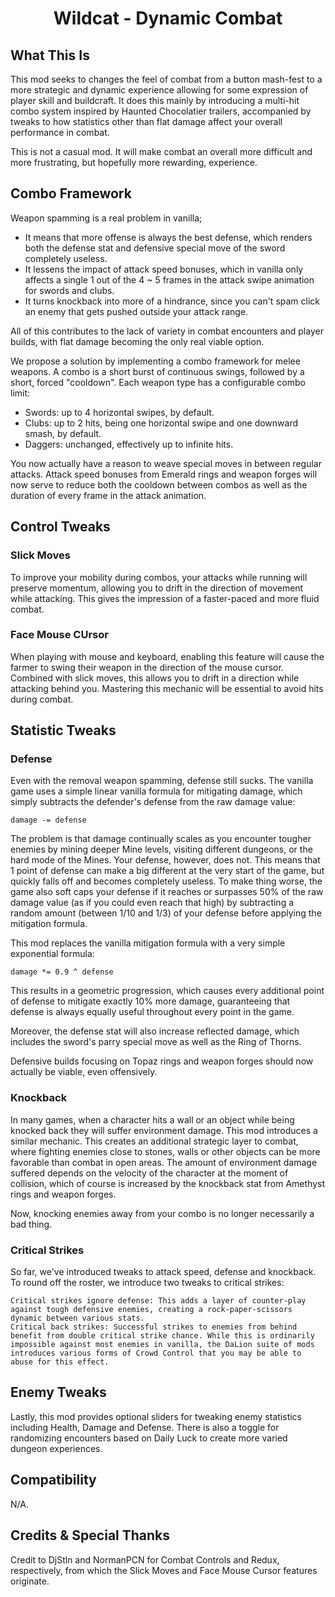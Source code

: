 ﻿<div align="center">

# Wildcat - Dynamic Combat

</div>

## What This Is

This mod seeks to changes the feel of combat from a button mash-fest to a more strategic and dynamic experience allowing for some expression of player skill and buildcraft. It does this mainly by introducing a multi-hit combo system inspired by Haunted Chocolatier trailers, accompanied by tweaks to how statistics other than flat damage affect your overall performance in combat.

This is not a casual mod. It will make combat an overall more difficult and more frustrating, but hopefully more rewarding, experience.


## Combo Framework

Weapon spamming is a real problem in vanilla;
- It means that more offense is always the best defense, which renders both the defense stat and defensive special move of the sword completely useless.
- It lessens the impact of attack speed bonuses, which in vanilla only affects a single 1 out of the 4 ~ 5 frames in the attack swipe animation for swords and clubs.
- It turns knockback into more of a hindrance, since you can't spam click an enemy that gets pushed outside your attack range.

All of this contributes to the lack of variety in combat encounters and player builds, with flat damage becoming the only real viable option.

We propose a solution by implementing a combo framework for melee weapons. A combo is a short burst of continuous swings, followed by a short, forced "cooldown". Each weapon type has a configurable combo limit:
- Swords: up to 4 horizontal swipes, by default.
- Clubs: up to 2 hits, being one horizontal swipe and one downward smash, by default.
- Daggers: unchanged, effectively up to infinite hits.

You now actually have a reason to weave special moves in between regular attacks. Attack speed bonuses from Emerald rings and weapon forges will now serve to reduce both the cooldown between combos as well as the duration of every frame in the attack animation.


## Control Tweaks

### Slick Moves

To improve your mobility during combos, your attacks while running will preserve momentum, allowing you to drift in the direction of movement while attacking. This gives the impression of a faster-paced and more fluid combat.

### Face Mouse CUrsor

When playing with mouse and keyboard, enabling this feature will cause the farmer to swing their weapon in the direction of the mouse cursor. Combined with slick moves, this allows you to drift in a direction while attacking behind you. Mastering this mechanic will be essential to avoid hits during combat.


## Statistic Tweaks

### Defense

Even with the removal weapon spamming, defense still sucks. The vanilla game uses a simple linear vanilla formula for mitigating damage, which simply subtracts the defender's defense from the raw damage value:

`damage -= defense`

The problem is that damage continually scales as you encounter tougher enemies by mining deeper Mine levels, visiting different dungeons, or the hard mode of the Mines. Your defense, however, does not. This means that 1 point of defense can make a big different at the very start of the game, but quickly falls off and becomes completely useless. To make thing worse, the game also soft caps your defense if it reaches or surpasses 50% of the raw damage value (as if you could even reach that high) by subtracting a random amount (between 1/10 and 1/3) of your defense before applying the mitigation formula.

This mod replaces the vanilla mitigation formula with a very simple exponential formula:

`damage *= 0.9 ^ defense`

This results in a geometric progression, which causes every additional point of defense to mitigate exactly 10% more damage, guaranteeing that defense is always equally useful throughout every point in the game.

Moreover, the defense stat will also increase reflected damage, which includes the sword's parry special move as well as the Ring of Thorns.

Defensive builds focusing on Topaz rings and weapon forges should now actually be viable, even offensively.


### Knockback

In many games, when a character hits a wall or an object while being knocked back they will suffer environment damage. This mod introduces a similar mechanic. This creates an additional strategic layer to combat, where fighting enemies close to stones, walls or other objects can be more favorable than combat in open areas. The amount of environment damage suffered depends on the velocity of the character at the moment of collision, which of course is increased by the knockback stat from Amethyst rings and weapon forges.

Now, knocking enemies away from your combo is no longer necessarily a bad thing.


### Critical Strikes

So far, we've introduced tweaks to attack speed, defense and knockback. To round off the roster, we introduce two tweaks to critical strikes:

    Critical strikes ignore defense: This adds a layer of counter-play against tough defensive enemies, creating a rock-paper-scissors dynamic between various stats.
    Critical back strikes: Successful strikes to enemies from behind benefit from double critical strike chance. While this is ordinarily impossible against most enemies in vanilla, the DaLion suite of mods introduces various forms of Crowd Control that you may be able to abuse for this effect.


## Enemy Tweaks

Lastly, this mod provides optional sliders for tweaking enemy statistics including Health, Damage and Defense. There is also a toggle for randomizing encounters based on Daily Luck to create more varied dungeon experiences.


## Compatibility

N/A.


## Credits & Special Thanks

Credit to DjStln and NormanPCN for Combat Controls and Redux﻿, respectively, from which the Slick Moves and Face Mouse Cursor features originate.
